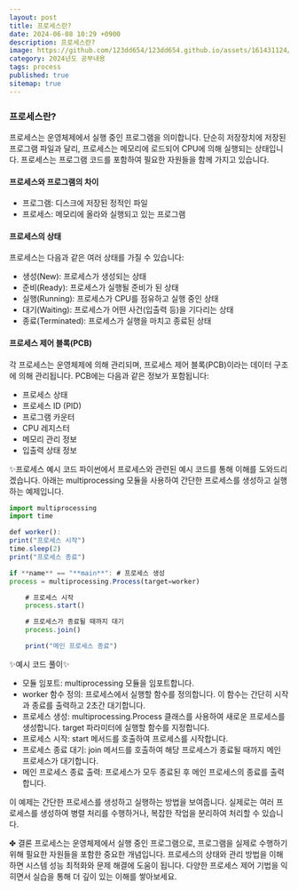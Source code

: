 ```yaml
---
layout: post
title: 프로세스란?
date: 2024-06-08 10:29 +0900
description: 프로세스란?
image: https://github.com/123dd654/123dd654.github.io/assets/161431124/be6ff23b-f5fd-4450-8a96-bc7d203324b4
category: 2024년도 공부내용
tags: process
published: true
sitemap: true
---
```


### 프로세스란?

프로세스는 운영체제에서 실행 중인 프로그램을 의미합니다.
단순히 저장장치에 저장된 프로그램 파일과 달리, 프로세스는 메모리에 로드되어 CPU에 의해 실행되는 상태입니다.
프로세스는 프로그램 코드를 포함하여 필요한 자원들을 함께 가지고 있습니다.

#### 프로세스와 프로그램의 차이

- 프로그램: 디스크에 저장된 정적인 파일
- 프로세스: 메모리에 올라와 실행되고 있는 프로그램

#### 프로세스의 상태

프로세스는 다음과 같은 여러 상태를 가질 수 있습니다:

- 생성(New): 프로세스가 생성되는 상태
- 준비(Ready): 프로세스가 실행될 준비가 된 상태
- 실행(Running): 프로세스가 CPU를 점유하고 실행 중인 상태
- 대기(Waiting): 프로세스가 어떤 사건(입출력 등)을 기다리는 상태
- 종료(Terminated): 프로세스가 실행을 마치고 종료된 상태

#### 프로세스 제어 블록(PCB)

각 프로세스는 운영체제에 의해 관리되며, 프로세스 제어 블록(PCB)이라는 데이터 구조에 의해 관리됩니다.
PCB에는 다음과 같은 정보가 포함됩니다:

- 프로세스 상태
- 프로세스 ID (PID)
- 프로그램 카운터
- CPU 레지스터
- 메모리 관리 정보
- 입출력 상태 정보

✨프로세스 예시 코드
파이썬에서 프로세스와 관련된 예시 코드를 통해 이해를 도와드리겠습니다.
아래는 multiprocessing 모듈을 사용하여 간단한 프로세스를 생성하고 실행하는 예제입니다.

```javascript
import multiprocessing
import time

def worker():
print("프로세스 시작")
time.sleep(2)
print("프로세스 종료")

if **name** == "**main**": # 프로세스 생성
process = multiprocessing.Process(target=worker)

    # 프로세스 시작
    process.start()

    # 프로세스가 종료될 때까지 대기
    process.join()

    print("메인 프로세스 종료")

```

✨예시 코드 풀이✨

- 모듈 임포트: multiprocessing 모듈을 임포트합니다.
- worker 함수 정의: 프로세스에서 실행할 함수를 정의합니다. 이 함수는 간단히 시작과 종료를 출력하고 2초간 대기합니다.
- 프로세스 생성: multiprocessing.Process 클래스를 사용하여 새로운 프로세스를 생성합니다. target 파라미터에 실행할 함수를 지정합니다.
- 프로세스 시작: start 메서드를 호출하여 프로세스를 시작합니다.
- 프로세스 종료 대기: join 메서드를 호출하여 해당 프로세스가 종료될 때까지 메인 프로세스가 대기합니다.
- 메인 프로세스 종료 출력: 프로세스가 모두 종료된 후 메인 프로세스의 종료를 출력합니다.

이 예제는 간단한 프로세스를 생성하고 실행하는 방법을 보여줍니다.
실제로는 여러 프로세스를 생성하여 병렬 처리를 수행하거나, 복잡한 작업을 분리하여 처리할 수 있습니다.

✤ 결론
프로세스는 운영체제에서 실행 중인 프로그램으로, 프로그램을 실제로 수행하기 위해 필요한 자원들을 포함한 중요한 개념입니다.
프로세스의 상태와 관리 방법을 이해하면 시스템 성능 최적화와 문제 해결에 도움이 됩니다.
다양한 프로세스 제어 기법을 익히면서 실습을 통해 더 깊이 있는 이해를 쌓아보세요.
